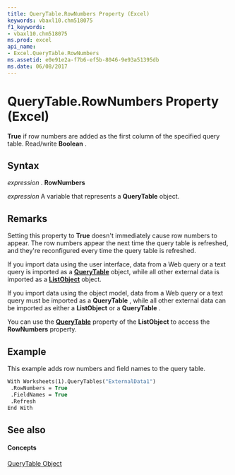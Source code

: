 ```yaml
---
title: QueryTable.RowNumbers Property (Excel)
keywords: vbaxl10.chm518075
f1_keywords:
- vbaxl10.chm518075
ms.prod: excel
api_name:
- Excel.QueryTable.RowNumbers
ms.assetid: e0e91e2a-f7b6-ef5b-8046-9e93a51395db
ms.date: 06/08/2017
---
```



# QueryTable.RowNumbers Property (Excel)

 **True** if row numbers are added as the first column of the specified query table. Read/write **Boolean** .


## Syntax

 _expression_ . **RowNumbers**

 _expression_ A variable that represents a **QueryTable** object.


## Remarks

Setting this property to  **True** doesn't immediately cause row numbers to appear. The row numbers appear the next time the query table is refreshed, and they're reconfigured every time the query table is refreshed.

If you import data using the user interface, data from a Web query or a text query is imported as a  **[QueryTable](Excel.QueryTable.md)** object, while all other external data is imported as a **[ListObject](Excel.ListObject.md)** object.

If you import data using the object model, data from a Web query or a text query must be imported as a  **QueryTable** , while all other external data can be imported as either a **ListObject** or a **QueryTable** .

You can use the  **[QueryTable](Excel.ListObject.QueryTable.md)** property of the **ListObject** to access the **RowNumbers** property.


## Example

This example adds row numbers and field names to the query table.


```vb
With Worksheets(1).QueryTables("ExternalData1") 
 .RowNumbers = True 
 .FieldNames = True 
 .Refresh 
End With
```


## See also


#### Concepts


[QueryTable Object](Excel.QueryTable.md)

